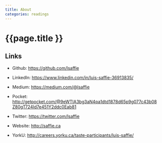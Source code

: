 ```yaml
---
title: About
categories: readings
---
```


# {{page.title }}

## Links

* Github: <https://github.com/lsaffie>

* LinkedIn: <https://www.linkedin.com/in/luis-saffie-36913835/>

* Medium: <https://medium.com/@lsaffie>

* Pocket: <http://getpocket.com/@9eWTIA3bg3aN4pa1dtd1878d65p9g077c43b08Z80gT724Id7e451Y2ddc0Eab81>

* Twitter: <https://twitter.com/lsaffie>

* Website: <http://saffie.ca>

* YorkU: <http://careers.yorku.ca/taste-participants/luis-saffie/>
